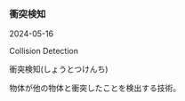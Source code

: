 <article id="衝突検知">

### 衝突検知

<p class="st_update_header">2024-05-16</p>
<p class="st_name_header_en">Collision Detection</p>
<p class="st_name_header_jp">衝突検知(しょうとつけんち)</p>
<div class="article_explanation">物体が他の物体と衝突したことを検出する技術。</div>
</article>
